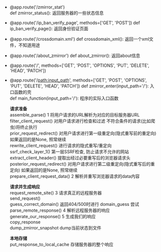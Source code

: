 ﻿- @app.route('/zmirror_stat')	
    def zmirror_status():	    返回服务器的一些状态信息
	
- @app.route('/ip_ban_verify_page', methods=['GET', 'POST'])
    def ip_ban_verify_page():	 返回身份验证页面	
	
- @app.route('/crossdomain.xml')
    def crossdomain_xml():	    返回一个xml文件，不知道用途
	
- @app.route('/about_zmirror')
    def about_zmirror():		   返回about信息
	
- @app.route('/', methods=['GET', 'POST', 'OPTIONS', 'PUT', 'DELETE', 'HEAD', 'PATCH'])			
- @app.route('/<path:input_path>', methods=['GET', 'POST', 'OPTIONS', 'PUT', 'DELETE', 'HEAD', 'PATCH'])
    def zmirror_enter(input_path='/'):	    入口函数的壳  	  
    def main_function(input_path='/'):	 程序的实际入口函数   
	
    **请求准备**   	  
    assemble_parse()	1 将用户请求的URL解析为对应的目标服务器URL  	  
    filter_client_request()	对用户请求进行检查和过滤	不符合条件的请求(比如爬虫)将终止执行    
    prior_request_redirect()	对用户请求进行第一级重定向(隐式重写前的重定向)	如果返回的是None, 照常继续    
    rewrite_client_request()	进行请求的隐式重写/重定向  	  
    ssrf_check_layer_1()	第一层SSRF检查, 防止请求不允许的网站   
    extract_client_header()	提取出经过必要重写后的浏览器请求头	    
    posterior_request_redirect()	对用户请求进行第二级重定向(隐式重写后的重定向)	如果返回的是None, 照常继续    
    prepare_client_request_data()	2 解析并重写浏览器请求的data内容  	  
	
    **请求并生成响应**      	
    request_remote_site()	3 请求真正的远程服务器  	  
    send_request()	    
    guess_correct_domain()	返回404/500时进行 domain_guess 尝试    
    parse_remote_response()	4 解析远程服务器的响应	    
    generate_our_response()	5 生成我们的响应	    
    copy_response	    
    dump_zmirror_snapshot	dump当前状态到文件    
	
    **本地存储**	        
    put_response_to_local_cache	存储服务器的整个响应	    
